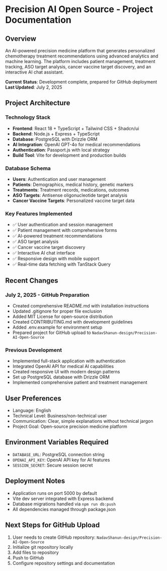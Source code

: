 # Precision AI Open Source - Project Documentation

## Overview
An AI-powered precision medicine platform that generates personalized chemotherapy treatment recommendations using advanced analytics and machine learning. The platform includes patient management, treatment tracking, ASO target analysis, cancer vaccine target discovery, and an interactive AI chat assistant.

**Current Status**: Development complete, prepared for GitHub deployment
**Last Updated**: July 2, 2025

## Project Architecture

### Technology Stack
- **Frontend**: React 18 + TypeScript + Tailwind CSS + Shadcn/ui
- **Backend**: Node.js + Express + TypeScript
- **Database**: PostgreSQL with Drizzle ORM
- **AI Integration**: OpenAI GPT-4o for medical recommendations
- **Authentication**: Passport.js with local strategy
- **Build Tool**: Vite for development and production builds

### Database Schema
- **Users**: Authentication and user management
- **Patients**: Demographics, medical history, genetic markers
- **Treatments**: Treatment records, medications, outcomes
- **ASO Targets**: Antisense oligonucleotide target analysis
- **Cancer Vaccine Targets**: Personalized vaccine target data

### Key Features Implemented
- ✅ User authentication and session management
- ✅ Patient management with comprehensive forms
- ✅ AI-powered treatment recommendations
- ✅ ASO target analysis
- ✅ Cancer vaccine target discovery
- ✅ Interactive AI chat interface
- ✅ Responsive design with mobile support
- ✅ Real-time data fetching with TanStack Query

## Recent Changes

### July 2, 2025 - GitHub Preparation
- Created comprehensive README.md with installation instructions
- Updated .gitignore for proper file exclusion
- Added MIT License for open-source distribution
- Created CONTRIBUTING.md with development guidelines
- Added .env.example for environment setup
- Prepared project for GitHub upload to `NadavShanun-design/Precision-AI-Open-Source`

### Previous Development
- Implemented full-stack application with authentication
- Integrated OpenAI API for medical AI capabilities
- Created responsive UI with modern design patterns
- Set up PostgreSQL database with Drizzle ORM
- Implemented comprehensive patient and treatment management

## User Preferences
- Language: English
- Technical Level: Business/non-technical user
- Communication: Clear, simple explanations without technical jargon
- Project Goal: Open-source precision medicine platform

## Environment Variables Required
- `DATABASE_URL`: PostgreSQL connection string
- `OPENAI_API_KEY`: OpenAI API key for AI features
- `SESSION_SECRET`: Secure session secret

## Deployment Notes
- Application runs on port 5000 by default
- Vite dev server integrated with Express backend
- Database migrations handled via `npm run db:push`
- All dependencies managed through package.json

## Next Steps for GitHub Upload
1. User needs to create GitHub repository: `NadavShanun-design/Precision-AI-Open-Source`
2. Initialize git repository locally
3. Add files to repository
4. Push to GitHub
5. Configure repository settings and documentation